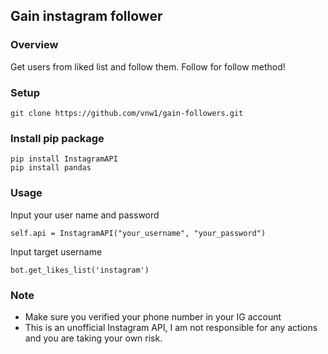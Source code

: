## Gain instagram follower

### Overview
Get users from liked list and follow them. Follow for follow method!

### Setup
```
git clone https://github.com/vnw1/gain-followers.git
```

### Install pip package
```
pip install InstagramAPI
pip install pandas
```

### Usage
Input your user name and password
```
self.api = InstagramAPI("your_username", "your_password")
```
Input target username
```
bot.get_likes_list('instagram')
```

### Note
* Make sure you verified your phone number in your IG account
* This is an unofficial Instagram API, I am not responsible for any actions and you are taking your own risk.

